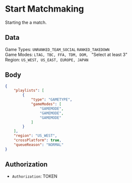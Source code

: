# Start Matchmaking
Starting the a match.

## Data
Game Types: `UNRANKED_TEAM_SOCIAL` `RANKED_TAKEDOWN`	
Game Modes: `LTAG, TBC, FFA, TDM, DOM, ` "Select at least 3"	
Region: `US_WEST, US_EAST, EUROPE, JAPAN`	

## Body
```json
{
	"playlists": [
		{
			"type": "GAMETYPE",
			"gameModes": [
				"GAMEMODE",
				"GAMEMODE",
				"GAMEMODE"
			]
		}
	],
	"region": "US_WEST",
	"crossPlatform": true,
	"queueReason": "NORMAL"
}
```

## Authorization
- `Authorization`: TOKEN